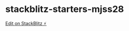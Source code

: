 # stackblitz-starters-mjss28

[Edit on StackBlitz ⚡️](https://stackblitz.com/edit/stackblitz-starters-mjss28)